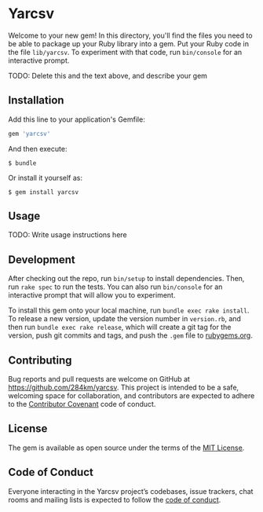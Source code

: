 # Yarcsv

Welcome to your new gem! In this directory, you'll find the files you need to be able to package up your Ruby library into a gem. Put your Ruby code in the file `lib/yarcsv`. To experiment with that code, run `bin/console` for an interactive prompt.

TODO: Delete this and the text above, and describe your gem

## Installation

Add this line to your application's Gemfile:

```ruby
gem 'yarcsv'
```

And then execute:

    $ bundle

Or install it yourself as:

    $ gem install yarcsv

## Usage

TODO: Write usage instructions here

## Development

After checking out the repo, run `bin/setup` to install dependencies. Then, run `rake spec` to run the tests. You can also run `bin/console` for an interactive prompt that will allow you to experiment.

To install this gem onto your local machine, run `bundle exec rake install`. To release a new version, update the version number in `version.rb`, and then run `bundle exec rake release`, which will create a git tag for the version, push git commits and tags, and push the `.gem` file to [rubygems.org](https://rubygems.org).

## Contributing

Bug reports and pull requests are welcome on GitHub at https://github.com/284km/yarcsv. This project is intended to be a safe, welcoming space for collaboration, and contributors are expected to adhere to the [Contributor Covenant](http://contributor-covenant.org) code of conduct.

## License

The gem is available as open source under the terms of the [MIT License](https://opensource.org/licenses/MIT).

## Code of Conduct

Everyone interacting in the Yarcsv project’s codebases, issue trackers, chat rooms and mailing lists is expected to follow the [code of conduct](https://github.com/284km/yarcsv/blob/master/CODE_OF_CONDUCT.md).
